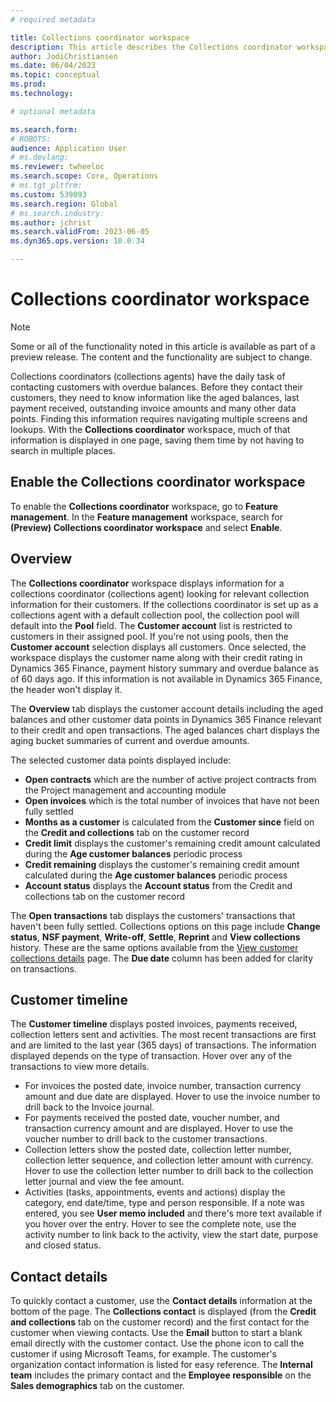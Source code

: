 ```yaml
---
# required metadata

title: Collections coordinator workspace
description: This article describes the Collections coordinator workspace including the aged balances and customer timeline summary. 
author: JodiChristiansen
ms.date: 06/04/2023
ms.topic: conceptual
ms.prod: 
ms.technology: 

# optional metadata

ms.search.form:  
# ROBOTS: 
audience: Application User
# ms.devlang: 
ms.reviewer: twheeloc
ms.search.scope: Core, Operations
# ms.tgt_pltfrm: 
ms.custom: 539093
ms.search.region: Global
# ms.search.industry: 
ms.author: jchrist
ms.search.validFrom: 2023-06-05
ms.dyn365.ops.version: 10.0.34

---
```


# Collections coordinator workspace
> [!NOTE] 
> Some or all of the functionality noted in this article is available as part of a preview release. The content and the functionality are subject to change. 

Collections coordinators (collections agents) have the daily task of contacting customers with overdue balances. Before they contact their customers, they need to know information like the aged balances, last payment received, outstanding invoice amounts and many other data points. Finding this information requires navigating multiple screens and lookups. With the **Collections coordinator** workspace, much of that information is displayed in one page, saving them time by not having to search in multiple places. 

## Enable the Collections coordinator workspace
To enable the **Collections coordinator** workspace, go to **Feature management**. In the **Feature management** workspace, search for **(Preview) Collections coordinator workspace** and select **Enable**.

## Overview
The **Collections coordinator** workspace displays information for a collections coordinator (collections agent) looking for relevant collection information for their customers. If the collections coordinator is set up as a collections agent with a default collection pool, the collection pool will default into the **Pool** field. The **Customer account** list is restricted to customers in their assigned pool. If you're not using pools, then the **Customer account** selection displays all customers. Once selected, the workspace displays the customer name along with their credit rating in Dynamics 365 Finance, payment history summary and overdue balance as of 60 days ago. If this information is not available in Dynamics 365 Finance, the header won't display it. 

The **Overview** tab displays the customer account details including the aged balances and other customer data points in Dynamics 365 Finance relevant to their credit and open transactions. The aged balances chart displays the aging bucket summaries of current and overdue amounts. 

The selected customer data points displayed include:
 - **Open contracts** which are the number of active project contracts from the Project management and accounting module
 - **Open invoices** which is the total number of invoices that have not been fully settled
 - **Months as a customer** is calculated from the **Customer since** field on the **Credit and collections** tab on the customer record
 - **Credit limit** displays the customer's remaining credit amount calculated during the **Age customer balances** periodic process
 - **Credit remaining** displays the customer's remaining credit amount calculated during the **Age customer balances** periodic process
 - **Account status** displays the **Account status** from the Credit and collections tab on the customer record

The **Open transactions** tab displays the customers' transactions that haven't been fully settled. Collections options on this page include **Change status**, **NSF payment**, **Write-off**, **Settle**, **Reprint** and **View collections** history. These are the same options available from the [View customer collections details](/tasks/review-collections-information#view-aged-customer-balances) page. The **Due date** column has been added for clarity on transactions. 

## Customer timeline
The **Customer timeline** displays posted invoices, payments received, collection letters sent and activities. The most recent transactions are first and are limited to the last year (365 days) of transactions. The information displayed depends on the type of transaction. Hover over any of the transactions to view more details. 

 - For invoices the posted date, invoice number, transaction currency amount and due date are displayed. Hover to use the invoice number to drill back to the Invoice journal. 
 - For payments received the posted date, voucher number, and transaction currency amount and are displayed. Hover to use the voucher number to drill back to the customer transactions. 
 - Collection letters show the posted date, collection letter number, collection letter sequence, and collection letter amount with currency. Hover to use the collection letter number to drill back to the collection letter journal and view the fee amount.
 - Activities (tasks, appointments, events and actions) display the category, end date/time, type and person responsible. If a note was entered, you see **User memo included** and there's more text available if you hover over the entry. Hover to see the complete note, use the activity number to link back to the activity, view the start date, purpose and closed status.  

## Contact details
To quickly contact a customer, use the **Contact details** information at the bottom of the page. The **Collections contact** is displayed (from the **Credit and collections** tab on the customer record) and the first contact for the customer when viewing contacts. Use the **Email** button to start a blank email directly with the customer contact. Use the phone icon to call the customer if using Microsoft Teams, for example. The customer's organization contact information is listed for easy reference. The **Internal team** includes the primary contact and the **Employee responsible** on the **Sales demographics** tab on the customer. 
